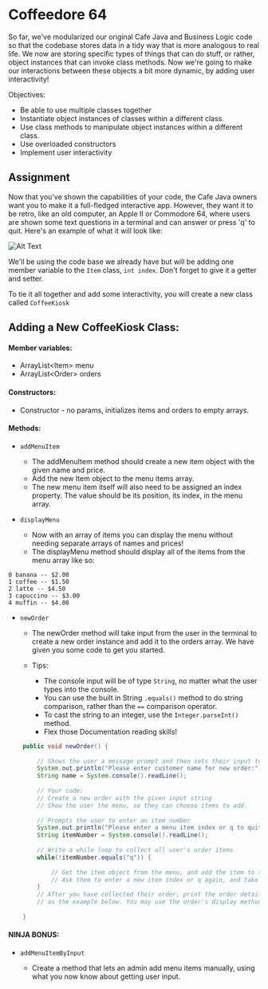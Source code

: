 <h1>Coffeedore 64</h1>

<p>So far, we've modularized our original Cafe Java and Business Logic code so that the codebase stores data in a tidy way that is more analogous to real life. We now are storing specific types of things that can do stuff, or rather, object instances that can invoke class methods. Now we're going to make our interactions between these objects a bit more dynamic, by adding user interactivity!</p>

<p>Objectives:</p>
<ul>
    <li>Be able to use multiple classes together</li>
    <li>Instantiate object instances of classes within a different class.</li>
    <li>Use class methods to manipulate object instances within a different class.</li>
    <li>Use overloaded constructors</li>
    <li>Implement user interactivity</li>
</ul>

<h2>Assignment</h2>

<p>Now that you've shown the capabilities of your code, the Cafe Java owners want you to make it a full-fledged interactive app. However, they want it to be retro, like an old computer, an Apple II or Commodore 64, where users are shown some text questions in a terminal and can answer or press 'q' to quit. Here's an example of what it will look like:</p>

![Alt Text](https://github.com/alirabah93/Coding-Dojo/blob/master/java/javaOOP/Coffeedore64/screenshots/gif.gif)

<p>We'll be using the code base we already have but will be adding one member variable to the <code>Item</code> class, <code>int index</code>. Don't forget to give it a getter and setter.</p>

<p>To tie it all together and add some interactivity, you will create a new class called <code>CoffeeKiosk</code></p>

<h2>Adding a New CoffeeKiosk Class:</h2>

<h4>Member variables:</h4>

<ul>
    <li>ArrayList&lt;Item&gt; menu</li>
    <li>ArrayList&lt;Order&gt; orders</li>
</ul>

<h4>Constructors:</h4>

<ul>
    <li>Constructor - no params, initializes items and orders to empty arrays.</li>
</ul>

<h4>Methods:</h4>

<ul>
    <li>
        <p><code>addMenuItem</code></p>
        <ul>
            <li>The addMenuItem method should create a new item object with the given name and price.</li>
            <li>Add the new Item object to the menu items array.</li>
            <li>The new menu item itself will also need to be assigned an index property. The value should be its position, its index, in the menu array.</li>
        </ul>
    </li>
</ul>

<ul>
    <li>
        <p><code>displayMenu</code></p>
        <ul>
            <li>Now with an array of items you can display the menu without needing separate arrays of names and prices!</li>
            <li>The displayMenu method should display all of the items from the menu array like so:</li>
        </ul>
    </li>
</ul>

```
0 banana -- $2.00 
1 coffee -- $1.50 
2 latte -- $4.50 
3 capuccino -- $3.00 
4 muffin -- $4.00
```

<ul>
    <li>
        <p><code>newOrder</code></p>
        <ul>
            <li>The newOrder method will take input from the user in the terminal to create a new order instance and add it to the orders array. We have given you some code to get you started.</li>
            <li>
                <p>Tips:</p>
                <ul>
                    <li>The console input will be of type <code>String</code>, no matter what the user types into the console.</li>
                    <li>You can use the built in String <code>.equals()</code> method to do string comparison, rather than the <code>==</code> comparison operator.</li>
                    <li>To cast the string to an integer, use the <code>Integer.parseInt()</code> method.</li>
                    <li>Flex those Documentation reading skills!</li>
                </ul>
            </li>
        </ul>
    </li>
</ul>

```java
    public void newOrder() {
        
    	// Shows the user a message prompt and then sets their input to a variable, name
        System.out.println("Please enter customer name for new order:");
        String name = System.console().readLine();
    
    	// Your code:
        // Create a new order with the given input string
        // Show the user the menu, so they can choose items to add.
        
    	// Prompts the user to enter an item number
        System.out.println("Please enter a menu item index or q to quit:");
        String itemNumber = System.console().readLine();
        
        // Write a while loop to collect all user's order items
        while(!itemNumber.equals("q")) {
            
            // Get the item object from the menu, and add the item to the order
            // Ask them to enter a new item index or q again, and take their input
        }
        // After you have collected their order, print the order details 
    	// as the example below. You may use the order's display method.
        
    }
```

<h4>NINJA BONUS:</h4>

<ul>
    <li>
        <p><code>addMenuItemByInput</code>
        <ul>
            <li>Create a method that lets an admin add menu items manually, using what you now know about getting user input.</li>
        </ul>
    </li>
</ul>
